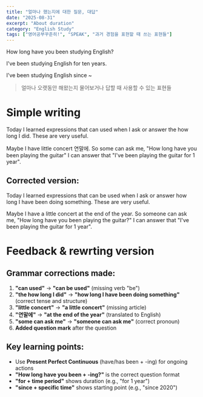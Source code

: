 ```yaml
---
title: "얼마나 했는지에 대한 질문, 대답"
date: "2025-08-31"
excerpt: "About duration"
category: "English Study"
tags: ["영어공부꾸준히!", "SPEAK", "과거 경험을 표현할 때 쓰는 표현들"]
---
```


How long have you been studying English?

I've been studying English for ten years.

I've been studying English since ~

> 얼마나 오랫동안 해왔는지 물어보거나 답할 때 사용할 수 있는 표현들


# Simple writing

Today I learned expressions that can used when I ask or answer the how long I did.
These are very useful.

Maybe I have little concert 연말에. So some can ask me, "How long have you been playing the guitar"
I can answer that "I've been playing the guitar for 1 year".

## Corrected version:

Today I learned expressions that can be used when I ask or answer how long I have been doing something.
These are very useful.

Maybe I have a little concert at the end of the year. So someone can ask me, "How long have you been playing the guitar?"
I can answer that "I've been playing the guitar for 1 year".

# Feedback & rewrting version

## Grammar corrections made:

1. **"can used"** → **"can be used"** (missing verb "be")
2. **"the how long I did"** → **"how long I have been doing something"** (correct tense and structure)
3. **"little concert"** → **"a little concert"** (missing article)
4. **"연말에"** → **"at the end of the year"** (translated to English)
5. **"some can ask me"** → **"someone can ask me"** (correct pronoun)
6. **Added question mark** after the question

## Key learning points:

- Use **Present Perfect Continuous** (have/has been + -ing) for ongoing actions
- **"How long have you been + -ing?"** is the correct question format
- **"for + time period"** shows duration (e.g., "for 1 year")
- **"since + specific time"** shows starting point (e.g., "since 2020")
